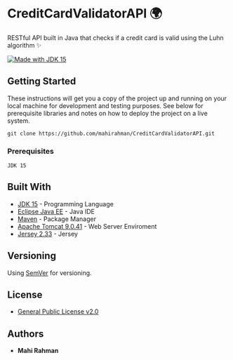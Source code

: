 # CreditCardValidatorAPI 🌍

RESTful API built in Java that checks if a credit card is valid using the Luhn algorithm ✨

[![Made with JDK 15](https://forthebadge.com/images/badges/made-with-java.svg)](https://jdk.java.net/15)

## Getting Started

These instructions will get you a copy of the project up and running on your local machine for development and testing purposes. See below for prerequisite libraries and notes on how to deploy the project on a live system.

`git clone https://github.com/mahirahman/CreditCardValidatorAPI.git`

### Prerequisites

```
JDK 15
```

## Built With

* [JDK 15](https://jdk.java.net/15) - Programming Language
* [Eclipse Java EE](https://www.eclipse.org/downloads/packages/release/kepler/sr2/eclipse-ide-java-ee-developers) - Java IDE
* [Maven](https://maven.apache.org/what-is-maven.html) - Package Manager
* [Apache Tomcat 9.0.41](https://archive.apache.org/dist/tomcat/tomcat-9/v9.0.39/bin) - Web Server Enviroment
* [Jersey 2.33](https://github.com/eclipse-ee4j/jersey/releases/tag/2.33) - Jersey

## Versioning

Using [SemVer](http://semver.org/) for versioning.

## License

* [General Public License v2.0](https://github.com/mahirahman/CreditCardValidatorAPI/blob/master/LICENSE)

## Authors

* **Mahi Rahman**